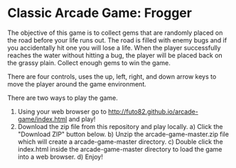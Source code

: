 Classic Arcade Game: Frogger
===============================
The objective of this game is to collect gems that are randomly placed on the road before your life runs out. The road is filled with enemy bugs and if you accidentally hit one you will lose a life.  When the player successfully reaches the water without hitting a bug, the player will be placed back on the grassy plain. Collect enough gems to win the game. 

There are four controls, uses the up, left, right, and down arrow keys to move the player around the game environment.

There are two ways to play the game.

1. Using your web browser go to http://futo82.github.io/arcade-game/index.html and play!
2. Download the zip file from this repository and play locally.
	a) Click the "Download ZIP" button below.
	b) Unzip the arcade-game-master.zip file which will create a arcade-game-master directory.
	c) Double click the index.html inside the arcade-game-master directory to load the game into a web browser.
	d) Enjoy!
